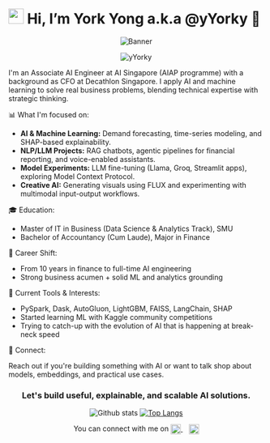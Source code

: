 # <img src="https://raw.githubusercontent.com/MartinHeinz/MartinHeinz/master/wave.gif" width="30px"> Hi, I’m York Yong a.k.a @yYorky 👋

<div align="center">
  <img src="https://aditik.home.blog/wp-content/uploads/2019/02/0nsgxxd0kwn3qt2ks.gif" alt="Banner">
</div>

<p align="center"> <img src="https://komarev.com/ghpvc/?username=yYorky" alt="yYorky" /> </p>

I'm an Associate AI Engineer at AI Singapore (AIAP programme) with a background as CFO at Decathlon Singapore. I apply AI and machine learning to solve real business problems, blending technical expertise with strategic thinking.

📊 What I'm focused on:

* **AI & Machine Learning:** Demand forecasting, time-series modeling, and SHAP-based explainability.
* **NLP/LLM Projects:** RAG chatbots, agentic pipelines for financial reporting, and voice-enabled assistants.
* **Model Experiments:** LLM fine-tuning (Llama, Groq, Streamlit apps), exploring Model Context Protocol.
* **Creative AI:** Generating visuals using FLUX and experimenting with multimodal input-output workflows.

🎓 Education:

* Master of IT in Business (Data Science & Analytics Track), SMU
* Bachelor of Accountancy (Cum Laude), Major in Finance

💼 Career Shift:

* From 10 years in finance to full-time AI engineering
* Strong business acumen + solid ML and analytics grounding

🌿 Current Tools & Interests:

* PySpark, Dask, AutoGluon, LightGBM, FAISS, LangChain, SHAP
* Started learning ML with Kaggle community competitions
* Trying to catch-up with the evolution of AI that is happening at break-neck speed

📢 Connect:

Reach out if you're building something with AI or want to talk shop about models, embeddings, and practical use cases.

<h3 align="center">Let's build useful, explainable, and scalable AI solutions.</h3>

<div align="center">

![Github stats](https://github-readme-stats.vercel.app/api?username=yYorky\&theme=slateorange\&show_icons=true)
[![Top Langs](https://github-readme-stats.vercel.app/api/top-langs/?username=yYorky\&theme=slateorange\&show_icons=true)](https://github.com/Elysian01/github-readme-stats)

</div>

<p align="center">
  You can connect with me on 
  <a href="https://www.linkedin.com/in/yeoyorkyong/" target="blank">
    <img align="center" src="https://cdn.jsdelivr.net/npm/simple-icons@3.0.1/icons/linkedin.svg" alt="linkedIn" height="20" width="20" />
  </a>
  &nbsp;&nbsp;
  <a href="https://yorkyong.vercel.app" target="blank">
    <img align="center" src="https://cdn.jsdelivr.net/npm/simple-icons@3.0.1/icons/internetexplorer.svg" alt="website" height="20" width="20" />
  </a>
</p>




